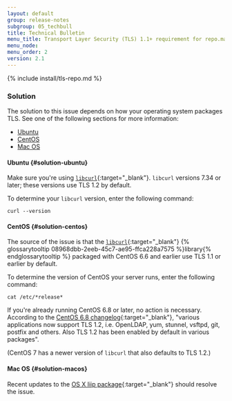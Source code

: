```yaml
---
layout: default 
group: release-notes
subgroup: 05_techbull
title: Technical Bulletin
menu_title: Transport Layer Security (TLS) 1.1+ requirement for repo.magento.com (June 30, 2016)
menu_node: 
menu_order: 2
version: 2.1
---
```


{% include install/tls-repo.md %}

### Solution

The solution to this issue depends on how your operating system packages TLS. See one of the following sections for more information:

*	[Ubuntu](#solution-ubuntu)
*	[CentOS](#solution-centos)
*	[Mac OS](#solution-macos)

#### Ubuntu {#solution-ubuntu}

Make sure you're using [`libcurl`](https://curl.haxx.se/libcurl/c/CURLOPT_SSLVERSION.html){:target="_blank"}. `libcurl` versions 7.34 or later; these versions use TLS 1.2 by default.

To determine your `libcurl` version, enter the following command:

	curl --version

#### CentOS {#solution-centos}

The source of the issue is that the [`libcurl`](https://curl.haxx.se/libcurl/c/CURLOPT_SSLVERSION.html){:target="_blank"} {% glossarytooltip 08968dbb-2eeb-45c7-ae95-ffca228a7575 %}library{% endglossarytooltip %} packaged with CentOS 6.6 and earlier use TLS 1.1 or earlier by default. 

To determine the version of CentOS your server runs, enter the following command:

	cat /etc/*release*

If you're already running CentOS 6.8 or later, no action is necessary. According to the [CentOS 6.8 changelog](https://wiki.centos.org/Manuals/ReleaseNotes/CentOS6.8){:target="_blank"}, "various applications now support TLS 1.2, i.e. OpenLDAP, yum, stunnel, vsftpd, git, postfix and others. Also TLS 1.2 has been enabled by default in various packages".

(CentOS 7 has a newer version of `libcurl` that also defaults to TLS 1.2.)

#### Mac OS {#solution-macos}

Recent updates to the [OS X liip package](http://php-osx.liip.ch){:target="_blank"} should resolve the issue.
